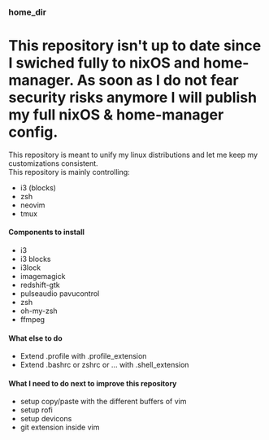 ### home_dir

#  This repository isn't up to date since I swiched fully to nixOS and home-manager. As soon as I do not fear security risks anymore I will publish my full nixOS & home-manager config.


This repository is meant to unify my linux distributions and let me keep my customizations consistent.  
This repository is mainly controlling:
- i3 (blocks)
- zsh
- neovim
- tmux

#### Components to install

- i3
- i3 blocks 
- i3lock
- imagemagick
- redshift-gtk
- pulseaudio pavucontrol
- zsh
- oh-my-zsh
- ffmpeg

#### What else to do

- Extend .profile with .profile_extension
- Extend .bashrc or zshrc or ... with .shell_extension

#### What I need to do next to improve this repository

- setup copy/paste with the different buffers of vim
- setup rofi
- setup devicons                                      
- git extension inside vim

